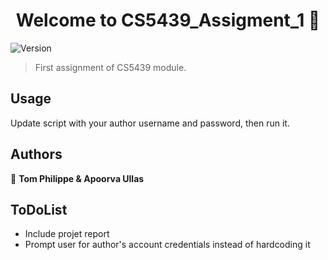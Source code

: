 <h1 align="center">Welcome to CS5439_Assigment_1 👋</h1>
<p>
  <img alt="Version" src="https://img.shields.io/badge/version-1.1-blue.svg?cacheSeconds=2592000" />
</p>

> First assignment of CS5439 module.

## Usage

Update script with your author username and password, then run it.
## Authors

👤 **Tom Philippe & Apoorva Ullas**

## ToDoList

* Include projet report
* Prompt user for author's account credentials instead of hardcoding it